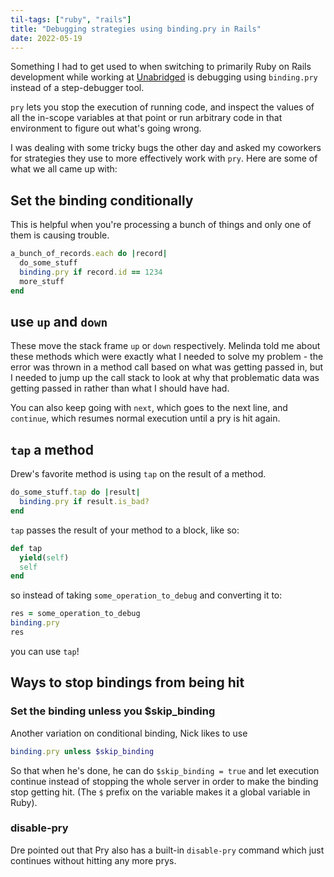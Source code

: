 ```yaml
---
til-tags: ["ruby", "rails"]
title: "Debugging strategies using binding.pry in Rails"
date: 2022-05-19
---
```


Something I had to get used to when switching to primarily Ruby on Rails development while working at [Unabridged](https://unabridgedsoftware.com) is debugging using `binding.pry` instead of a step-debugger tool. 

`pry` lets you stop the execution of running code, and inspect the values of all the in-scope variables at that point or run arbitrary code in that environment to figure out what's going wrong.

I was dealing with some tricky bugs the other day and asked my coworkers for strategies they use to more effectively work with `pry`. Here are some of what we all came up with: 

## Set the binding conditionally

This is helpful when you're processing a bunch of things and only one of them is causing trouble. 

```ruby
a_bunch_of_records.each do |record|
  do_some_stuff
  binding.pry if record.id == 1234
  more_stuff
end
```

## use `up` and `down`

These move the stack frame `up` or `down` respectively. Melinda told me about these methods which were exactly what I needed to solve my problem - the error was thrown in a method call based on what was getting passed in, but I needed to jump up the call stack to look at why that problematic data was getting passed in rather than what I should have had.

You can also keep going with `next`, which goes to the next line, and `continue`, which resumes normal execution until a pry is hit again.

## `tap` a method

Drew's favorite method is using `tap` on the result of a method. 

```ruby
do_some_stuff.tap do |result|
  binding.pry if result.is_bad?
end
```

`tap` passes the result of your method to a block, like so: 
```ruby
def tap
  yield(self)
  self
end
```
so instead of taking `some_operation_to_debug` and converting it to: 
```ruby
res = some_operation_to_debug
binding.pry
res
```
you can use `tap`!

## Ways to stop bindings from being hit 

### Set the binding unless you $skip_binding

Another variation on conditional binding, Nick likes to use 
```ruby
binding.pry unless $skip_binding
```

So that when he's done, he can do `$skip_binding = true` and let execution continue instead of stopping the whole server in order to make the binding stop getting hit. (The `$` prefix on the variable makes it a global variable in Ruby).

### disable-pry
Dre pointed out that Pry also has a built-in `disable-pry` command which just continues without hitting any more prys. 

